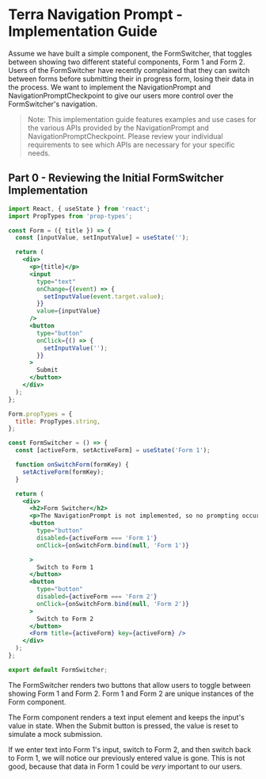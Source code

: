 # Terra Navigation Prompt - Implementation Guide

Assume we have built a simple component, the FormSwitcher, that toggles between showing two different stateful components, Form 1 and Form 2. Users of the FormSwitcher have recently complained that they can switch between forms before submitting their in progress form, losing their data in the process. We want to implement the NavigationPrompt and NavigationPromptCheckpoint to give our users more control over the FormSwitcher's navigation.

> Note: This implementation guide features examples and use cases for the various APIs provided by the NavigationPrompt and NavigationPromptCheckpoint.
> Please review your individual requirements to see which APIs are necessary for your specific needs.

## Part 0 - Reviewing the Initial FormSwitcher Implementation

```jsx
import React, { useState } from 'react';
import PropTypes from 'prop-types';

const Form = ({ title }) => {
  const [inputValue, setInputValue] = useState('');

  return (
    <div>
      <p>{title}</p>
      <input
        type="text"
        onChange={(event) => {
          setInputValue(event.target.value);
        }}
        value={inputValue}
      />
      <button
        type="button"
        onClick={() => {
          setInputValue('');
        }}
      >
        Submit
      </button>
    </div>
  );
};

Form.propTypes = {
  title: PropTypes.string,
};

const FormSwitcher = () => {
  const [activeForm, setActiveForm] = useState('Form 1');

  function onSwitchForm(formKey) {
    setActiveForm(formKey);
  }

  return (
    <div>
      <h2>Form Switcher</h2>
      <p>The NavigationPrompt is not implemented, so no prompting occurs.</p>
      <button
        type="button"
        disabled={activeForm === 'Form 1'}
        onClick={onSwitchForm.bind(null, 'Form 1')}

      >
        Switch to Form 1
      </button>
      <button
        type="button"
        disabled={activeForm === 'Form 2'}
        onClick={onSwitchForm.bind(null, 'Form 2')}
      >
        Switch to Form 2
      </button>
      <Form title={activeForm} key={activeForm} />
    </div>
  );
};

export default FormSwitcher;
```

The FormSwitcher renders two buttons that allow users to toggle between showing Form 1 and Form 2. Form 1 and Form 2 are unique instances of the Form component. 

The Form component renders a text input element and keeps the input's value in state. When the Submit button is pressed, the value is reset to simulate a mock submission.

If we enter text into Form 1's input, switch to Form 2, and then switch back to Form 1, we will notice our previously entered value is gone. This is not good, because that data in Form 1 could be *very* important to our users.
